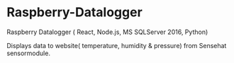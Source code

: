 # Raspberry-Datalogger
Raspberry Datalogger ( React, Node.js, MS SQLServer 2016, Python)

Displays data to website( temperature, humidity & pressure) from Sensehat sensormodule.


